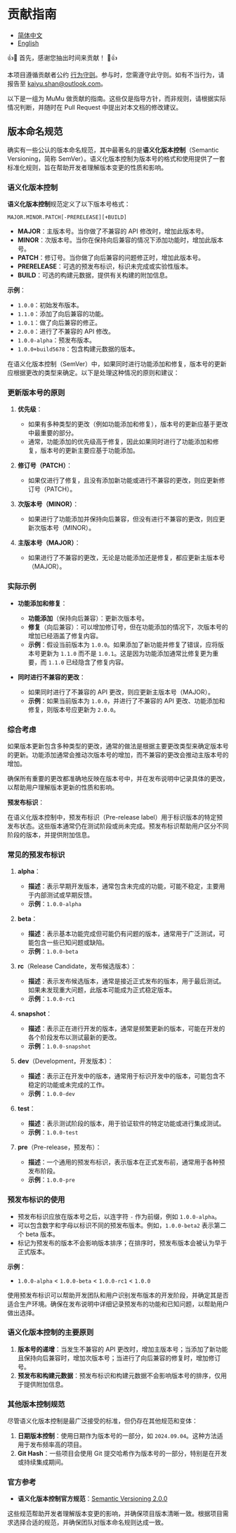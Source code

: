 # 贡献指南

- [简体中文](CONTRIBUTING.zh_CN.md)
- [English](CONTRIBUTING.md)

👍🎉 首先，感谢您抽出时间来贡献！ 🎉👍

本项目遵循贡献者公约 [行为守则](CODE_OF_CONDUCT.md)。参与时，您需遵守此守则。如有不当行为，请报告至
kaiyu.shan@outlook.com。

以下是一组为 MuMu 做贡献的指南。这些仅是指导方针，而非规则，请根据实际情况判断，并随时在 Pull Request
中提出对本文档的修改建议。

## 版本命名规范

确实有一些公认的版本命名规范，其中最著名的是**语义化版本控制**（Semantic Versioning，简称
SemVer）。语义化版本控制为版本号的格式和使用提供了一套标准化规则，旨在帮助开发者理解版本变更的性质和影响。

### 语义化版本控制

**语义化版本控制**规范定义了以下版本号格式：

```
MAJOR.MINOR.PATCH[-PRERELEASE][+BUILD]
```

- **MAJOR**：主版本号。当你做了不兼容的 API 修改时，增加此版本号。
- **MINOR**：次版本号。当你在保持向后兼容的情况下添加功能时，增加此版本号。
- **PATCH**：修订号。当你做了向后兼容的问题修正时，增加此版本号。
- **PRERELEASE**：可选的预发布标识，标识未完成或实验性版本。
- **BUILD**：可选的构建元数据，提供有关构建的附加信息。

**示例**：

- `1.0.0`：初始发布版本。
- `1.1.0`：添加了向后兼容的功能。
- `1.0.1`：做了向后兼容的修正。
- `2.0.0`：进行了不兼容的 API 修改。
- `1.0.0-alpha`：预发布版本。
- `1.0.0+build5678`：包含构建元数据的版本。

在语义化版本控制（SemVer）中，如果同时进行功能添加和修复，版本号的更新应根据更改的类型来确定。以下是处理这种情况的原则和建议：

### 更新版本号的原则

1. **优先级**：
    - 如果有多种类型的更改（例如功能添加和修复），版本号的更新应基于更改中最重要的部分。
    - 通常，功能添加的优先级高于修复，因此如果同时进行了功能添加和修复，版本号的更新主要应基于功能添加。

2. **修订号（PATCH）**：
    - 如果仅进行了修复，且没有添加新功能或进行不兼容的更改，则应更新修订号（PATCH）。

3. **次版本号（MINOR）**：
    - 如果进行了功能添加并保持向后兼容，但没有进行不兼容的更改，则应更新次版本号（MINOR）。

4. **主版本号（MAJOR）**：
    - 如果进行了不兼容的更改，无论是功能添加还是修复，都应更新主版本号（MAJOR）。

### 实际示例

- **功能添加和修复**：
    - **功能添加**（保持向后兼容）：更新次版本号。
    - **修复**（向后兼容）：可以增加修订号，但在功能添加的情况下，次版本号的增加已经涵盖了修复内容。
    - **示例**：假设当前版本为 `1.0.0`。如果添加了新功能并修复了错误，应将版本号更新为 `1.1.0` 而不是
      `1.0.1`。这是因为功能添加通常比修复更为重要，而 `1.1.0` 已经隐含了修复内容。

- **同时进行不兼容的更改**：
    - 如果同时进行了不兼容的 API 更改，则应更新主版本号（MAJOR）。
    - **示例**：如果当前版本为 `1.0.0`，并进行了不兼容的 API 更改、功能添加和修复，则版本号应更新为
      `2.0.0`。

### 综合考虑

如果版本更新包含多种类型的更改，通常的做法是根据主要更改类型来确定版本号的更新。功能添加通常会推动次版本号的增加，而不兼容的更改会推动主版本号的增加。

确保所有重要的更改都准确地反映在版本号中，并在发布说明中记录具体的更改，以帮助用户理解版本更新的性质和影响。

**预发布标识**：

在语义化版本控制中，预发布标识（Pre-release
label）用于标识版本的特定预发布状态。这些版本通常仍在测试阶段或尚未完成。预发布标识帮助用户区分不同阶段的版本，并提供附加信息。

### 常见的预发布标识

1. **alpha**：
    - **描述**：表示早期开发版本，通常包含未完成的功能，可能不稳定，主要用于内部测试或早期反馈。
    - **示例**：`1.0.0-alpha`

2. **beta**：
    - **描述**：表示基本功能完成但可能仍有问题的版本，通常用于广泛测试，可能包含一些已知问题或缺陷。
    - **示例**：`1.0.0-beta`

3. **rc**（Release Candidate，发布候选版本）：
    - **描述**：表示发布候选版本，通常是接近正式发布的版本，用于最后测试。如果未发现重大问题，此版本可能成为正式稳定版本。
    - **示例**：`1.0.0-rc1`

4. **snapshot**：
    - **描述**：表示正在进行开发的版本，通常是频繁更新的版本，可能在开发的各个阶段发布以测试最新的更改。
    - **示例**：`1.0.0-snapshot`

5. **dev**（Development，开发版本）：
    - **描述**：表示正在开发中的版本，通常用于标识开发中的版本，可能包含不稳定的功能或未完成的工作。
    - **示例**：`1.0.0-dev`

6. **test**：
    - **描述**：表示测试阶段的版本，用于验证软件的特定功能或进行集成测试。
    - **示例**：`1.0.0-test`

7. **pre**（Pre-release，预发布）：
    - **描述**：一个通用的预发布标识，表示版本在正式发布前，通常用于各种预发布阶段。
    - **示例**：`1.0.0-pre`

### 预发布标识的使用

- 预发布标识应放在版本号之后，以连字符 `-` 作为前缀，例如 `1.0.0-alpha`。
- 可以包含数字和字母以标识不同的预发布版本。例如，`1.0.0-beta2` 表示第二个 beta 版本。
- 标记为预发布的版本不会影响版本排序；在排序时，预发布版本会被认为早于正式版本。

**示例**：

- `1.0.0-alpha` < `1.0.0-beta` < `1.0.0-rc1` < `1.0.0`

使用预发布标识可以帮助开发团队和用户识别发布版本的开发阶段，并确定其是否适合生产环境。确保在发布说明中详细记录预发布的功能和已知问题，以帮助用户做出选择。

### 语义化版本控制的主要原则

1. **版本号的递增**：当发生不兼容的 API 更改时，增加主版本号；当添加了新功能且保持向后兼容时，增加次版本号；当进行了向后兼容的修复时，增加修订号。
2. **预发布和构建元数据**：预发布标识和构建元数据不会影响版本号的排序，仅用于提供附加信息。

### 其他版本控制规范

尽管语义化版本控制是最广泛接受的标准，但仍存在其他规范和变体：

1. **日期版本控制**：使用日期作为版本号的一部分，如 `2024.09.04`。这种方法适用于发布频率高的项目。
2. **Git Hash**：一些项目会使用 Git 提交哈希作为版本号的一部分，特别是在开发或持续集成期间。

### 官方参考

- **语义化版本控制官方规范**：[Semantic Versioning 2.0.0](https://semver.org/)

这些规范帮助开发者理解版本变更的影响，并确保项目版本清晰一致。根据项目需求选择合适的规范，并确保团队对版本命名规则达成一致。
